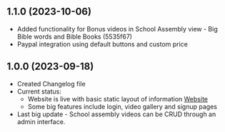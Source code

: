 ## 1.1.0 (2023-10-06)

- Added functionality for Bonus videos in School Assembly view - Big Bible words and Bible Books (5535f67)
- Paypal integration using default buttons and custom price

## 1.0.0 (2023-09-18)

- Created Changelog file
- Current status:
  - Website is live with basic static layout of information [Website](https://www.postalbibleschool.ie)
  - Some big features include login, video gallery and signup pages
- Last big update - School assembly videos can be CRUD through an admin interface.
